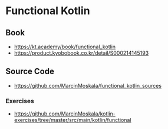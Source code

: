 # Functional Kotlin

## Book

- https://kt.academy/book/functional_kotlin
- https://product.kyobobook.co.kr/detail/S000214145193

## Source Code

- https://github.com/MarcinMoskala/functional_kotlin_sources

### Exercises

- https://github.com/MarcinMoskala/kotlin-exercises/tree/master/src/main/kotlin/functional
